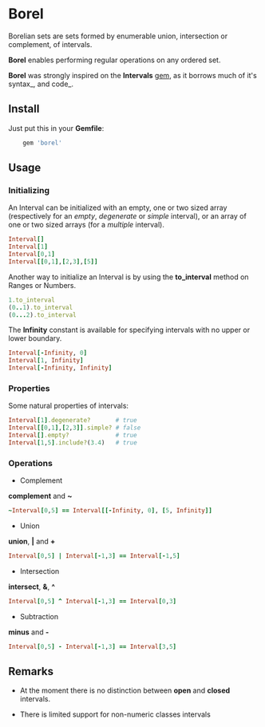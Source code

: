 Borel
=====

Borelian sets are sets formed by enumerable union, intersection or complement, of intervals.

**Borel** enables performing regular operations on any ordered set.

**Borel** was strongly inspired on the **Intervals** [gem][1], as it borrows much of it's syntax_, and code_.

[1]: http://intervals.rubyforge.org

Install
-------

Just put this in your **Gemfile**:

```ruby
    gem 'borel'
```

Usage
-----

### Initializing

An Interval can be initialized with an empty, one or two sized array (respectively for an _empty_, _degenerate_ or _simple_ interval), or an array of one or two sized arrays (for a _multiple_ interval).

```ruby
Interval[]
Interval[1]
Interval[0,1]
Interval[[0,1],[2,3],[5]]
```

Another way to initialize an Interval is by using the **to_interval** method on Ranges or Numbers.

```ruby
1.to_interval
(0..1).to_interval
(0...2).to_interval
```

The **Infinity** constant is available for specifying intervals with no upper or lower boundary.

```ruby
Interval[-Infinity, 0]
Interval[1, Infinity]
Interval[-Infinity, Infinity]
```

### Properties

Some natural properties of intervals:

```ruby
Interval[1].degenerate?       # true
Interval[[0,1],[2,3]].simple? # false
Interval[].empty?             # true
Interval[1,5].include?(3.4)   # true
```

### Operations

* Complement

__complement__ and __~__

```ruby
~Interval[0,5] == Interval[[-Infinity, 0], [5, Infinity]]
```

* Union

__union__, __|__ and __+__

```ruby
Interval[0,5] | Interval[-1,3] == Interval[-1,5]
```

* Intersection

__intersect__, __&__, __^__

```ruby
Interval[0,5] ^ Interval[-1,3] == Interval[0,3]
```

* Subtraction

__minus__ and __-__

```ruby
Interval[0,5] - Interval[-1,3] == Interval[3,5]
```

Remarks
-------

* At the moment there is no distinction between **open** and **closed** intervals.

* There is limited support for non-numeric classes intervals

